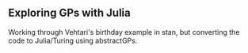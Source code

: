 ## Exploring GPs with Julia

Working through Vehtari's birthday example in stan, but converting the code to Julia/Turing using abstractGPs.